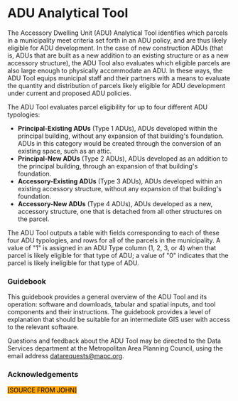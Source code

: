 # ADU Analytical Tool

The Accessory Dwelling Unit (ADU) Analytical Tool identifies which parcels in a municipality meet criteria set forth in an ADU policy, and are thus likely eligible for ADU development. In the case of new construction ADUs (that is, ADUs that are built as a new addition to an existing structure or as a new accessory structure), the ADU Tool also evaluates which eligible parcels are also large enough to physically accommodate an ADU. In these ways, the ADU Tool equips municipal staff and their partners with a means to evaluate the quantity and distribution of parcels likely eligible for ADU development under current and proposed ADU policies.

The ADU Tool evaluates parcel eligibility for up to four different ADU typologies:

* **Principal-Existing ADUs** (Type 1 ADUs), ADUs developed within the principal building, without any expansion of that building's foundation. ADUs in this category would be created through the conversion of an existing space, such as an attic.&#x20;
* **Principal-New ADUs** (Type 2 ADUs), ADUs developed as an addition to the principal building, through an expansion of that building's foundation.
* **Accessory-Existing ADUs** (Type 3 ADUs), ADUs developed within an existing accessory structure, without any expansion of that building's foundation.&#x20;
* **Accessory-New ADUs** (Type 4 ADUs), ADUs developed as a new, accessory structure, one that is detached from all other structures on the parcel.

The ADU Tool outputs a table with fields corresponding to each of these four ADU typologies, and rows for all of the parcels in the municipality. A value of "1" is assigned in an ADU Type column (1, 2, 3, or 4) when that parcel is likely eligible for that type of ADU; a value of "0" indicates that the parcel is likely ineligible for that type of ADU.&#x20;

### Guidebook&#x20;

This guidebook provides a general overview of the ADU Tool and its operation: software and downloads, tabular and spatial inputs, and tool components and their instructions. The guidebook provides a level of explanation that should be suitable for an intermediate GIS user with access to the relevant software.

Questions and feedback about the ADU Tool may be directed to the Data Services department at the Metropolitan Area Planning Council, using the email address datarequests@mapc.org.

### Acknowledgements

<mark style="background-color:orange;">\[SOURCE FROM JOHN]</mark>
